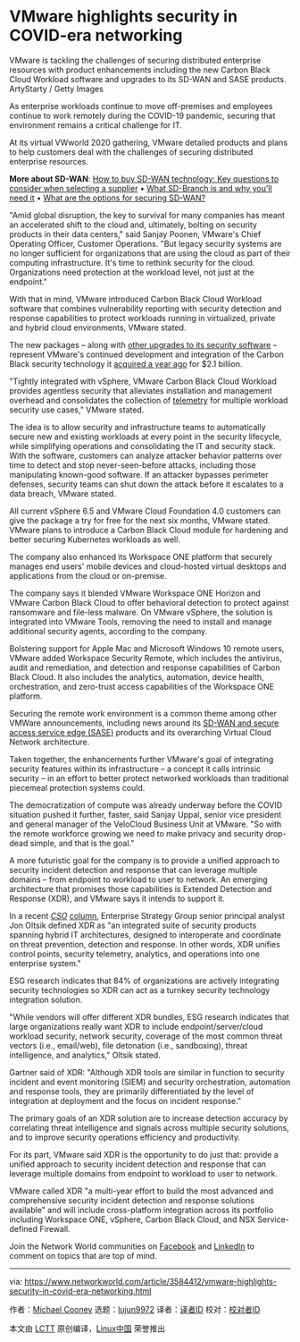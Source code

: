 [#]: collector: (lujun9972)
[#]: translator: ( )
[#]: reviewer: ( )
[#]: publisher: ( )
[#]: url: ( )
[#]: subject: (VMware highlights security in COVID-era networking)
[#]: via: (https://www.networkworld.com/article/3584412/vmware-highlights-security-in-covid-era-networking.html)
[#]: author: (Michael Cooney https://www.networkworld.com/author/Michael-Cooney/)

VMware highlights security in COVID-era networking
======
VMware is tackling the challenges of securing distributed enterprise resources with product enhancements including the new Carbon Black Cloud Workload software and upgrades to its SD-WAN and SASE products.
ArtyStarty / Getty Images

As enterprise workloads continue to move off-premises and employees continue to work remotely during the COVID-19 pandemic, securing that environment remains a critical challenge for IT.

At its virtual VWworld 2020 gathering, VMware detailed products and plans to help customers deal with the challenges of securing distributed enterprise resources.

**More about SD-WAN**: [How to buy SD-WAN technology: Key questions to consider when selecting a supplier][1] • [What SD-Branch is and why you'll need it][2] • [What are the options for securing SD-WAN?][3]

"Amid global disruption, the key to survival for many companies has meant an accelerated shift to the cloud and, ultimately, bolting on security products in their data centers," said Sanjay Poonen, VMware's Chief Operating Officer, Customer Operations. "But legacy security systems are no longer sufficient for organizations that are using the cloud as part of their computing infrastructure. It's time to rethink security for the cloud. Organizations need protection at the workload level, not just at the endpoint."

With that in mind, VMware introduced Carbon Black Cloud Workload software that combines vulnerability reporting with security detection and response capabilities to protect workloads running in virtualized, private and hybrid cloud environments, VMware stated.   

The new packages – along with [other upgrades to its security software][4] – represent VMware's continued development and integration of the Carbon Black security technology it [acquired a year ago][5] for $2.1 billion. 

"Tightly integrated with vSphere, VMware Carbon Black Cloud Workload provides agentless security that alleviates installation and management overhead and consolidates the collection of [telemetry][6] for multiple workload security use cases," VMware stated. 

The idea is to allow security and infrastructure teams to automatically secure new and existing workloads at every point in the security lifecycle, while simplifying operations and consolidating the IT and security stack. With the software, customers can analyze attacker behavior patterns over time to detect and stop never-seen-before attacks, including those manipulating known-good software. If an attacker bypasses perimeter defenses, security teams can shut down the attack before it escalates to a data breach, VMware stated. 

All current vSphere 6.5 and VMware Cloud Foundation 4.0 customers can give the package a try for free for the next six months, VMware stated. VMware plans to introduce a Carbon Black Cloud module for hardening and better securing Kubernetes workloads as well.

The company also enhanced its Workspace ONE platform that securely manages end users' mobile devices and cloud-hosted virtual desktops and applications from the cloud or on-premise.

The company says it blended VMware Workspace ONE Horizon and VMware Carbon Black Cloud to offer behavioral detection to protect against ransomware and file-less malware. On VMware vSphere, the solution is integrated into VMware Tools, removing the need to install and manage additional security agents, according to the company. 

Bolstering support for Apple Mac and Microsoft Windows 10 remote users, VMware added Workspace Security Remote, which includes the antivirus, audit and remediation, and detection and response capabilities of Carbon Black Cloud. It also includes the analytics, automation, device health, orchestration, and zero-trust access capabilities of the Workspace ONE platform.

Securing the remote work environment is a common theme among other VMWare announcements, including news around its [SD-WAN and secure access service edge (SASE)][7] products and its overarching Virtual Cloud Network architecture.

Taken together, the enhancements further VMware's goal of integrating security features within its infrastructure – a concept it calls intrinsic security – in an effort to better protect networked workloads than traditional piecemeal protection systems could.

The democratization of compute was already underway before the COVID situation pushed it further, faster, said Sanjay Uppal, senior vice president and general manager of the VeloCloud Business Unit at VMware. "So with the remote workforce growing we need to make privacy and security drop-dead simple, and that is the goal."

A more futuristic goal for the company is to provide a unified approach to security incident detection and response that can leverage multiple domains – from endpoint to workload to user to network. An emerging architecture that promises those capabilities is Extended Detection and Response (XDR), and VMware says it intends to support it. 

In a recent _[CSO][8]_ [column][8], Enterprise Strategy Group senior principal analyst Jon Oltsik defined XDR as "an integrated suite of security products spanning hybrid IT architectures, designed to interoperate and coordinate on threat prevention, detection and response. In other words, XDR unifies control points, security telemetry, analytics, and operations into one enterprise system."

ESG research indicates that 84% of organizations are actively integrating security technologies so XDR can act as a turnkey security technology integration solution. 

"While vendors will offer different XDR bundles, ESG research indicates that large organizations really want XDR to include endpoint/server/cloud workload security, network security, coverage of the most common threat vectors (i.e., email/web), file detonation (i.e., sandboxing), threat intelligence, and analytics," Oltsik stated.

Gartner said of XDR: "Although XDR tools are similar in function to security incident and event monitoring (SIEM) and security orchestration, automation and response tools, they are primarily differentiated by the level of integration at deployment and the focus on incident response."

The primary goals of an XDR solution are to increase detection accuracy by correlating threat intelligence and signals across multiple security solutions, and to improve security operations efficiency and productivity.

For its part, VMware said XDR is the opportunity to do just that: provide a unified approach to security incident detection and response that can leverage multiple domains from endpoint to workload to user to network.

VMware called XDR "a multi-year effort to build the most advanced and comprehensive security incident detection and response solutions available" and will include cross-platform integration across its portfolio including Workspace ONE, vSphere, Carbon Black Cloud, and NSX Service-defined Firewall.

Join the Network World communities on [Facebook][9] and [LinkedIn][10] to comment on topics that are top of mind.

--------------------------------------------------------------------------------

via: https://www.networkworld.com/article/3584412/vmware-highlights-security-in-covid-era-networking.html

作者：[Michael Cooney][a]
选题：[lujun9972][b]
译者：[译者ID](https://github.com/译者ID)
校对：[校对者ID](https://github.com/校对者ID)

本文由 [LCTT](https://github.com/LCTT/TranslateProject) 原创编译，[Linux中国](https://linux.cn/) 荣誉推出

[a]: https://www.networkworld.com/author/Michael-Cooney/
[b]: https://github.com/lujun9972
[1]: https://www.networkworld.com/article/3323407/sd-wan/how-to-buy-sd-wan-technology-key-questions-to-consider-when-selecting-a-supplier.html
[2]: https://www.networkworld.com/article/3250664/lan-wan/sd-branch-what-it-is-and-why-youll-need-it.html
[3]: https://www.networkworld.com/article/3285728/sd-wan/what-are-the-options-for-securing-sd-wan.html
[4]: https://www.networkworld.com/article/3529369/vmware-amps-up-its-cloud-and-data-center-security.html
[5]: https://www.networkworld.com/article/3445383/vmware-builds-security-unit-around-carbon-black-tech.html
[6]: https://www.networkworld.com/article/3575837/streaming-telemetry-gains-interest-as-snmp-reliance-fades.html
[7]: https://www.networkworld.com/article/3583939/vmware-amps-up-security-for-network-sase-sd-wan-products.html
[8]: https://www.csoonline.com/article/3561291/what-is-xdr-10-things-you-should-know-about-this-security-buzz-term.html
[9]: https://www.facebook.com/NetworkWorld/
[10]: https://www.linkedin.com/company/network-world

